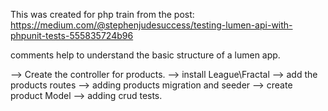This was created for php train from the post:
https://medium.com/@stephenjudesuccess/testing-lumen-api-with-phpunit-tests-555835724b96

comments help to understand the basic structure of a lumen app.

--> Create the controller for products.
--> install League\Fractal
--> add the products routes
--> adding products migration and seeder
--> create product Model
--> adding crud tests.